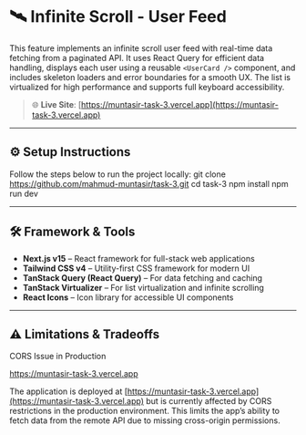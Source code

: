 # 🛰️ Infinite Scroll - User Feed

This feature implements an infinite scroll user feed with real-time data fetching from a paginated API. It uses React Query for efficient data handling, displays each user using a reusable `<UserCard />` component, and includes skeleton loaders and error boundaries for a smooth UX. The list is virtualized for high performance and supports full keyboard accessibility.

> 🌐 **Live Site**: [https://muntasir-task-3.vercel.app](https://muntasir-task-3.vercel.app)

---

## ⚙️ Setup Instructions

Follow the steps below to run the project locally:
git clone https://github.com/mahmud-muntasir/task-3.git
cd task-3
npm install
npm run dev

---

## 🛠 Framework & Tools

- **Next.js v15** – React framework for full-stack web applications  
- **Tailwind CSS v4** – Utility-first CSS framework for modern UI  
- **TanStack Query (React Query)** – For data fetching and caching  
- **TanStack Virtualizer** – For list virtualization and infinite scrolling  
- **React Icons** – Icon library for accessible UI components

---

## ⚠️ Limitations & Tradeoffs
CORS Issue in Production

https://muntasir-task-3.vercel.app

The application is deployed at [https://muntasir-task-3.vercel.app](https://muntasir-task-3.vercel.app) but is currently affected by CORS restrictions in the production environment. This limits the app’s ability to fetch data from the remote API due to missing cross-origin permissions.
